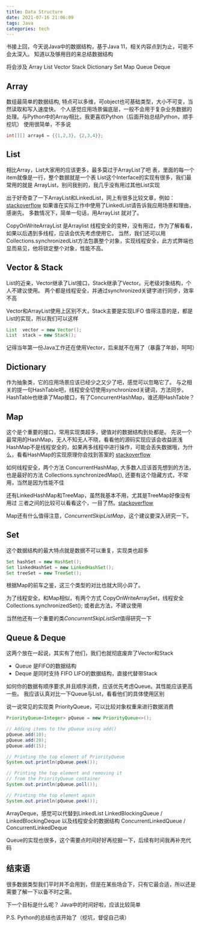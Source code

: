 ```yaml
---
title: Data Structure
date: 2021-07-16 21:06:09
tags: Java
categories: tech
---
```


书接上回，今天说Java中的数据结构，基于Java 11，相关内容点到为止，可能不会太深入。
知道以及够用目的来总结数据结构

将会涉及 Array List Vector Stack Dictionary Set Map Queue Deque

<!-- more -->

## Array

数组最简单的数据结构, 特点可以多维，可object也可基础类型，大小不可变，当然读取和写入速度快。
个人感觉应用场景偏底层，一般不会用于复杂业务数据的处理。与Python中的Array相比，我更喜欢Python（后面开始总结Python，顺手挖坑）
使用很简单，不多说
```java
int[][] array4 = {{1,2,3}, {2,3,4}};
```

## List
相比Array，List大家用的应该更多，最多莫过于ArrayList了吧
表，里面的每一个item就像是一行，整个数据就是一个表
List这个Interface的实现有很多，我们最常用的就是 ArrayList，别问我别的，我几乎没有用过其他List实现

出于好奇查了一下ArrayList和LinkedList，网上有很多比较文章，例如：[stackoverflow](https://stackoverflow.com/questions/322715/when-to-use-linkedlist-over-arraylist-in-java)
如果谁在实际工作中使用了LinkedList请告诉我应用场景和理由，感谢先。
多数情况下，简单一句话，用ArrayList 就对了。

CopyOnWriteArrayList 是Arraylist 线程安全的变种，没有用过，作为了解看看，如果以后遇到多线程，应该会优先考虑使用它。
当然，我们还可以用Collections.synchronizedList方法包裹整个对象，实现线程安全，此方式弊端也显而易见，他将锁定整个对象，性能不高。

## Vector & Stack
List的近亲，Vector继承了List接口，Stack继承了Vector。元老级对象结构，个人不建议使用。
两个都是线程安全，并通过synchronized关键字进行同步，效率不高

Vector和ArrayList使用上区别不大，Stack主要是实现LIFO
值得注意的是，都是List的实现，所以我们可以这样
```java
List  vector = new Vector();  
List  stack = new Stack();
```

记得当年第一份Java工作还在使用Vector，后来就不在用了（暴露了年龄，呵呵）

## Dictionary
作为抽象类，它的应用场景应该已经少之又少了吧，感觉可以忽略它了。
与之相关的提一句HashTable吧，线程安全切使用synchronized关键词，方法同步。
HashTable也继承了Map接口，有了ConcurrentHashMap，谁还用HashTable？

## Map
这个是个重要的接口，常用实现类超多，键值对的数据结构到处都是。
先说一个最常用的HashMap，无人不知无人不晓，看看他的源码实现应该会收益匪浅
HashMap不是线程安全的，如果再多线程中进行操作，可能会丢失数据哦，为什么，看看HashMap的实现原理你会找到答案的 [stackoverflow](https://stackoverflow.com/questions/18542037/how-to-prove-that-hashmap-in-java-is-not-thread-safe)

如何线程安全，两个方法
ConcurrentHashMap, 大多数人应该首先想到的方法，也是最好的方法
Collections.synchronizedMap(), 还要有这个隐藏方式，不常用，当然是因为性能不佳

还有LinkedHashMap和TreeMap，虽然我基本不用，尤其是TreeMap好像没有用过
三者之间的比较可以看看这个，一目了然。[stackoverflow](https://stackoverflow.com/questions/2889777/difference-between-hashmap-linkedhashmap-and-treemap)

Map还有什么值得注意，*ConcurrentSkipListMap*，这个建议要深入研究一下。

## Set
这个数据结构的最大特点就是数据不可以重复，实现类也超多
```java
Set hashSet = new HashSet();  
Set linkedHashSet = new LinkedHashSet();  
Set treeSet = new TreeSet();
```
根据Map的前车之鉴，这三个类型的对比也就大同小异了。[](https://stackoverflow.com/questions/20116660/hashset-vs-treeset-vs-linkedhashset-on-basis-of-adding-duplicate-value)

为了线程安全，和Map相似，有两个方式
CopyOnWriteArraySet，线程安全
Collections.synchronizedSet(); 或者此方法，不建议使用

当然他还有一个重要的类*ConcurrentSkipListSet*值得研究一下

## Queue & Deque
这两个放在一起说，其实有了他们，我们也就彻底废弃了Vector和Stack
* Queue 是FIFO的数据结构
* Deque 是同时支持 FIFO LIFO的数据结构，直接代替带Stack

如何你的数据有顺序要求,并且顺序消费，应该优先考虑Queue。其性能应该更高一些。
我应该认真对比一下Queue与List，看看他们的具体使用区别

说一说常见的实现类
PriorityQueue，可以比较对象权重来进行数据消费
```java
PriorityQueue<Integer> pQueue = new PriorityQueue<>();

// Adding items to the pQueue using add()
pQueue.add(10);
pQueue.add(20);
pQueue.add(15);

// Printing the top element of PriorityQueue
System.out.println(pQueue.peek());

// Printing the top element and removing it
// from the PriorityQueue container
System.out.println(pQueue.poll());

// Printing the top element again
System.out.println(pQueue.peek());
```

ArrayDeque，感觉可以代替到LinkedList
LinkedBlockingQueue / LinkedBlockingDeque
以及线程安全的数据结构
ConcurrentLinkedQueue / ConcurrentLinkedDeque

Queue的实现也很多，这个需要点时间好好再挖掘一下，后续有时间我再补充代码

## 结束语
很多数据类型我们平时并不会用到，但是在某些场合下，只有它最合适，所以还是需要了解一下以备不时之需。

下一个目标是什么呢？ Java中的时间好啦，应该比较简单

P.S. Python的总结也该开始了（挖坑，督促自己填）